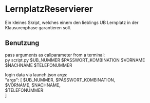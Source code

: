 # LernplatzReservierer

Ein kleines Skript, welches einem den lieblings UB Lernplatz in der Klausurenphase garantieren soll.

## Benutzung

pass arguments as callparameter from a terminal:
<br>
py script.py $UB_NUMMER $PASSWORT_KOMBINATION $VORNAME $NACHNAME $TELEFONUMMER
<br>

login data via launch.json args:
<br>
"args": [
    $UB_NUMMER, $PASSWORT_KOMBINATION,<br>
    $VORNAME, $NACHNAME,<br>
    $TELEFONUMMER<br>
]
